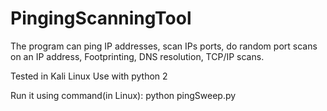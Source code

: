 # PingingScanningTool

The program can ping IP addresses, scan IPs ports, do random port scans on an IP address, Footprinting, 
DNS resolution, TCP/IP scans.

Tested in Kali Linux
Use with python 2

Run it using command(in Linux):
python pingSweep.py

